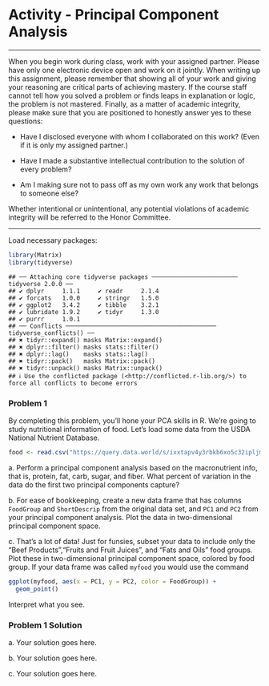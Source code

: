 Activity - Principal Component Analysis
================

------------------------------------------------------------------------

When you begin work during class, work with your assigned partner.
Please have only one electronic device open and work on it jointly. When
writing up this assignment, please remember that showing all of your
work and giving your reasoning are critical parts of achieving mastery.
If the course staff cannot tell how you solved a problem or finds leaps
in explanation or logic, the problem is not mastered. Finally, as a
matter of academic integrity, please make sure that you are positioned
to honestly answer yes to these questions:

- Have I disclosed everyone with whom I collaborated on this work? (Even
  if it is only my assigned partner.)

- Have I made a substantive intellectual contribution to the solution of
  every problem?

- Am I making sure not to pass off as my own work any work that belongs
  to someone else?

Whether intentional or unintentional, any potential violations of
academic integrity will be referred to the Honor Committee.

------------------------------------------------------------------------

Load necessary packages:

``` r
library(Matrix)
library(tidyverse)
```

    ## ── Attaching core tidyverse packages ──────────────────────── tidyverse 2.0.0 ──
    ## ✔ dplyr     1.1.1     ✔ readr     2.1.4
    ## ✔ forcats   1.0.0     ✔ stringr   1.5.0
    ## ✔ ggplot2   3.4.2     ✔ tibble    3.2.1
    ## ✔ lubridate 1.9.2     ✔ tidyr     1.3.0
    ## ✔ purrr     1.0.1     
    ## ── Conflicts ────────────────────────────────────────── tidyverse_conflicts() ──
    ## ✖ tidyr::expand() masks Matrix::expand()
    ## ✖ dplyr::filter() masks stats::filter()
    ## ✖ dplyr::lag()    masks stats::lag()
    ## ✖ tidyr::pack()   masks Matrix::pack()
    ## ✖ tidyr::unpack() masks Matrix::unpack()
    ## ℹ Use the conflicted package (<http://conflicted.r-lib.org/>) to force all conflicts to become errors

### Problem 1

By completing this problem, you’ll hone your PCA skills in R. We’re
going to study nutritional information of food. Let’s load some data
from the USDA National Nutrient Database.

``` r
food <- read.csv("https://query.data.world/s/ixxtapv4y3rbkb6xo5c32ipljmdkor")
```

a\. Perform a principal component analysis based on the macronutrient
info, that is, protein, fat, carb, sugar, and fiber. What percent of
variation in the data do the first two principal components capture?

b\. For ease of bookkeeping, create a new data frame that has columns
`FoodGroup` and `ShortDescrip` from the original data set, and `PC1` and
`PC2` from your principal component analysis. Plot the data in
two-dimensional principal component space.

c\. That’s a lot of data! Just for funsies, subset your data to include
only the “Beef Products”,“Fruits and Fruit Juices”, and “Fats and Oils”
food groups. Plot these in two-dimensional principal component space,
colored by food group. If your data frame was called `myfood` you would
use the command

``` r
ggplot(myfood, aes(x = PC1, y = PC2, color = FoodGroup)) +
  geom_point()
```

Interpret what you see.

### Problem 1 Solution

a\. Your solution goes here.

b\. Your solution goes here.

c\. Your solution goes here.

